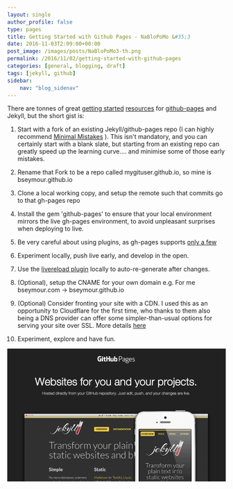 ```yaml
---
layout: single
author_profile: false
type: pages
title: Getting Started with Github Pages - NaBloPoMo &#35;3
date: 2016-11-03T2:09:00+00:00
post_image: /images/posts/NaBloPoMo3-th.png
permalink: /2016/11/02/getting-started-with-github-pages
categories: [general, blogging, draft]
tags: [jekyll, github]
sidebar:
    nav: "blog_sidenav"
---
```

There are tonnes of great [getting started](https://24ways.org/2013/get-started-with-github-pages/) [resources](https://guides.github.com/features/pages/) for [github-pages](https://pages.github.com/) and Jekyll, but the short gist is:

1) Start with a fork of an existing Jekyll/github-pages repo
(I can highly recommend [Minimal Mistakes](https://mmistakes.github.io/minimal-mistakes/) ). This isn't mandatory, and you can certainly start with a blank slate, but starting from an existing repo can greatly speed up the learning curve.... and minimise some of those early mistakes.

2) Rename that Fork to be a repo called mygituser.github.io, so mine is bseymour.github.io

3) Clone a local working copy, and setup the remote such that commits go to that gh-pages repo  

4) Install the gem 'github-pages' to ensure that your local environment mirrors the live gh-pages environment, to avoid unpleasant surprises when deploying to live.

5) Be very careful about using plugins, as gh-pages supports [only a few](https://help.github.com/articles/adding-jekyll-plugins-to-a-github-pages-site/)

6) Experiment locally, push live early, and develop in the open.

7) Use the [livereload plugin](https://github.com/RobertDeRose/jekyll-livereload) locally to auto-re-generate after changes.

8) (Optional), setup the CNAME for your own domain e.g. For me bseymour.com -> bseymour.github.io

9)  (Optional) Consider fronting your site with a CDN. I used this as an opportunity to Cloudflare for the first time, who thanks to them also being a DNS provider can offer some simpler-than-usual options for serving your site over SSL. More details [here](https://blog.cloudflare.com/secure-and-fast-github-pages-with-cloudflare/)

10) Experiment, explore and have fun.

![Jekyll and Github-pages](/images/posts/NaBloPoMo3-gh.png)
